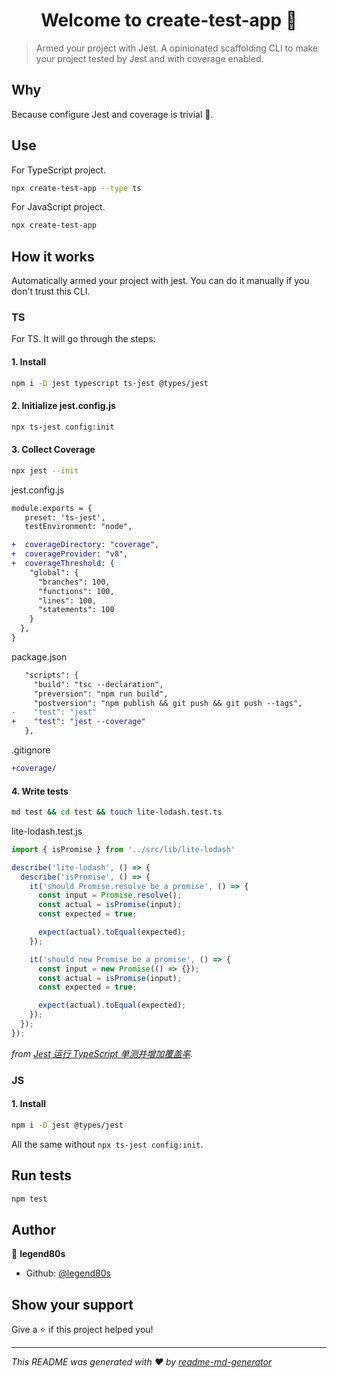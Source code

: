 <h1 align="center">Welcome to create-test-app 👋</h1>

> Armed your project with Jest.
> A opinionated scaffolding CLI to make your project tested by Jest and with coverage enabled.

## Why

Because configure Jest and coverage is trivial 🤕.

## Use

For TypeScript project.

```sh
npx create-test-app --type ts
```

For JavaScript project.

```sh
npx create-test-app
```

## How it works

Automatically armed your project with jest. You can do it manually if you don't trust this CLI.

### TS

For TS. It will go through the steps:

#### 1. Install

```sh
npm i -D jest typescript ts-jest @types/jest
```

#### 2. Initialize jest.config.js

```sh
npx ts-jest config:init
```

#### 3. Collect Coverage

```sh
npx jest --init
```

jest.config.js

```diff
module.exports = {
   preset: 'ts-jest',
   testEnvironment: "node",

+  coverageDirectory: "coverage",
+  coverageProvider: "v8",
+  coverageThreshold: {
    "global": {
      "branches": 100,
      "functions": 100,
      "lines": 100,
      "statements": 100
    }
  },
}

```

package.json

```diff
   "scripts": {
     "build": "tsc --declaration",
     "preversion": "npm run build",
     "postversion": "npm publish && git push && git push --tags",
-    "test": "jest"
+    "test": "jest --coverage"
   },
```

.gitignore

```diff
+coverage/
```

#### 4. Write tests

```sh
md test && cd test && touch lite-lodash.test.ts
```

lite-lodash.test.js

```javascript
import { isPromise } from '../src/lib/lite-lodash'

describe('lite-lodash', () => {
  describe('isPromise', () => {
    it('should Promise.resolve be a promise', () => {
      const input = Promise.resolve();
      const actual = isPromise(input);
      const expected = true;

      expect(actual).toEqual(expected);
    });

    it('should new Promise be a promise', () => {
      const input = new Promise(() => {});
      const actual = isPromise(input);
      const expected = true;

      expect(actual).toEqual(expected);
    });
  });
});

```

*from [Jest 运行 TypeScript 单测并增加覆盖率](https://juejin.cn/post/6953072509021323278).*

### JS

#### 1. Install

```sh
npm i -D jest @types/jest
```

All the same without `npx ts-jest config:init`.

## Run tests

```sh
npm test
```

## Author

👤 **legend80s**

* Github: [@legend80s](https://github.com/legend80s)

## Show your support

Give a ⭐️ if this project helped you!

***
_This README was generated with ❤️ by [readme-md-generator](https://github.com/kefranabg/readme-md-generator)_
